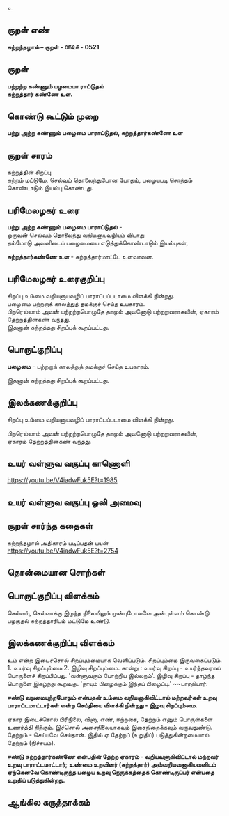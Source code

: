 உ

## குறள் எண் 

**சுற்றந்தழால் – குறள் - ௦௫௨௧ - 0521** 

## குறள் 

**பற்றற்ற கண்ணும் பழமைபா ராட்டுதல்  
சுற்றத்தார் கண்ணே உள.**

## கொண்டு கூட்டும் முறை

**பற்று அற்ற கண்ணும் பழைமை பாராட்டுதல், சுற்றத்தார்கண்ணே உள**

## குறள் சாரம் 

சுற்றத்தின் சிறப்பு.   
சுற்றம் மட்டுமே, செல்வம் தொலைந்துபோன போதும், பழையபடி சொந்தம் கொண்டாடும் இயல்பு கொண்டது.  

## பரிமேலழகர் உரை

**பற்று அற்ற கண்ணும் பழைமை பாராட்டுதல்** -  
ஒருவன் செல்வம் தொலைந்து வறியனாயவழியும் விடாது  
தம்மோடு அவனிடைப் பழைமையை எடுத்துக்கொண்டாடும் இயல்புகள்,  

**சுற்றத்தார்கண்ணே உள** - சுற்றத்தார்மாட்டே உளவாவன.  

## பரிமேலழகர் உரைகுறிப்பு   

சிறப்பு உம்மை வறியனாயவழிப் பாராட்டப்படாமை விளக்கி நின்றது.  
பழைமை பற்றறாக் காலத்துத் தமக்குச் செய்த உபகாரம்.  
பிறரெல்லாம் அவன் பற்றற்றபொழுதே தாமும் அவனோடு பற்றறுவராகலின், ஏகாரம் தேற்றத்தின்கண் வந்தது.  
இதனான் சுற்றத்தது சிறப்புக் கூறப்பட்டது.   

## பொருட்குறிப்பு 

**பழைமை** - பற்றறாக் காலத்துத் தமக்குச் செய்த உபகாரம்.  

இதனான் சுற்றத்தது சிறப்புக் கூறப்பட்டது.   

## இலக்கணக்குறிப்பு  

சிறப்பு உம்மை வறியனாயவழிப் பாராட்டப்படாமை விளக்கி நின்றது.    

பிறரெல்லாம் அவன் பற்றற்றபொழுதே தாமும் அவனோடு பற்றறுவராகலின்,  
ஏகாரம் தேற்றத்தின்கண் வந்தது.

## உயர் வள்ளுவ வகுப்பு காணொளி

https://youtu.be/V4iadwFuk5E?t=1985

## உயர் வள்ளுவ வகுப்பு ஒலி அமைவு 

 
## குறள் சார்ந்த கதைகள் 

சுற்றந்தழால் அதிகாரம் படிப்பதன் பயன்  
https://youtu.be/V4iadwFuk5E?t=2754

## தொன்மையான சொற்கள்


## பொருட்குறிப்பு விளக்கம்

செல்வம், செல்வாக்கு இழந்த நிலையிலும் முன்புபோலவே அன்புள்ளம் கொண்டு பழகுதல் சுற்றத்தாரிடம் மட்டுமே உண்டு.

## இலக்கணக்குறிப்பு விளக்கம்

உம் என்ற இடைச்சொல் சிறப்பும்மையாக வெளிப்படும். சிறப்பும்மை இருவகைப்படும். 1. உயர்வு சிறப்பும்மை 2. இழிவு சிறப்பும்மை. சான்று : உயர்வு சிறப்பு - உயர்ந்தவரால் பொருளைச் சிறப்பிப்பது. 'வள்ளுவரும் போற்றிய இல்லறம்'.  இழிவு சிறப்பு - தாழ்ந்த பொருளை இகழ்ந்து கூறுவது. 'நாயும் பிழைக்கும் இந்தப் பிழைப்பு.' ~~பாரதியார்.  

**ஈண்டு வறுமையுற்றபோதும் என்பதன் உம்மை வறியனாகிவிட்டால் மற்றவர்கள் உறவு பாராட்டமாட்டார்கள் என்ற செய்தியை விளக்கி நின்றது - இழவு சிறப்பும்மை.**                

ஏகார இடைச்சொல் பிரிநிலை, வினா, எண், ஈற்றசை, தேற்றம் எனும் பொருள்களை உணர்த்தி நிற்கும். இச்சொல் அசைநிலையாகவும் இசைநிறைக்கவும் வருவதுண்டு.  தேற்றம் - செய்யவே செய்தான். இதில் ஏ தேற்றப் (உறுதிப்) படுத்துகின்றமையால் தேற்றம் (நிச்சயம்).  

**ஈண்டு சுற்றத்தார்கண்ணே என்பதின் தேற்ற ஏகாரம் - வறியவனாகிவிட்டால் மற்றவர் உறவு பாராட்டமாட்டார்; உண்மை உறவினர் (சுற்றத்தார்) அவ்வறியவனாகியவனிடம் ஏற்கெனவே கொண்டிருந்த பழைய உறவு நெருக்கத்தைக் கொண்டிருப்பர் என்பதை உறுதிப் படுத்துகின்றது.** 

## ஆங்கில கருத்தாக்கம் 


